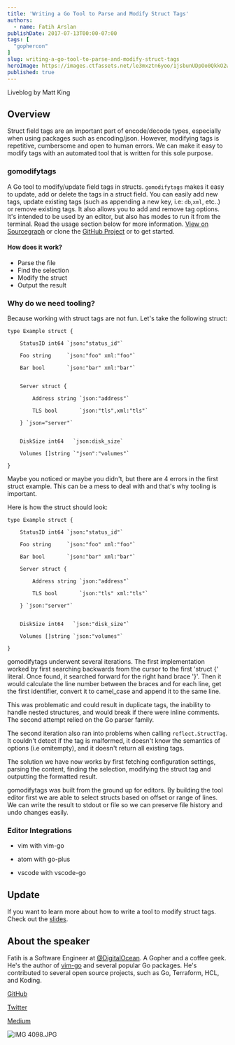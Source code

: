 ```yaml
---
title: 'Writing a Go Tool to Parse and Modify Struct Tags'
authors:
  - name: Fatih Arslan
publishDate: 2017-07-13T00:00-07:00
tags: [
  "gophercon"
]
slug: writing-a-go-tool-to-parse-and-modify-struct-tags
heroImage: https://images.ctfassets.net/le3mxztn6yoo/1jsbunUDpOo0QkkO2wucGC/a793ce04c93f80667577a62464efe664/IMG_4098.JPG.jpeg
published: true
---
```



Liveblog by Matt King

## Overview

Struct field tags are an important part of encode/decode types, especially when using packages such as encoding/json. However, modifying tags is repetitive, cumbersome and open to human errors. We can make it easy to modify tags with an automated tool that is written for this sole purpose.

### gomodifytags

A Go tool to modify/update field tags in structs. `gomodifytags` makes it easy to update, add or delete the tags in a struct field. You can easily add new tags, update existing tags (such as appending a new key, i.e: `db`,`xml`, etc..) or remove existing tags. It also allows you to add and remove tag options. It's intended to be used by an editor, but also has modes to run it from the terminal. Read the usage section below for more information. [View on Sourcegraph](https://sourcegraph.com/github.com/fatih/gomodifytags) or clone the [GitHub Project](https://github.com/fatih/gomodifytags) or to get started.


#### How does it work?

- Parse the file
- Find the selection
- Modify the struct
- Output the result

### Why do we need tooling?

Because working with struct tags are not fun. Let's take the following struct:


```
type Example struct {

    StatusID int64 `json:"status_id"`

    Foo string     `json:"foo" xml:"foo"`

    Bar bool       `json:"bar" xml:"bar"`


    Server struct {

        Address string `json:"address"`

        TLS bool       `json:"tls",xml:"tls"`

    } `json="server"`


    DiskSize int64   `json:disk_size`

    Volumes []string `"json":"volumes"`

}
```

Maybe you noticed or maybe you didn't, but there are 4 errors in the first struct example. This can be a mess to deal with and that's why tooling is important.

Here is how the struct should look:

```
type Example struct {

    StatusID int64 `json:"status_id"`

    Foo string     `json:"foo" xml:"foo"`

    Bar bool       `json:"bar" xml:"bar"`

    Server struct {

        Address string `json:"address"`

        TLS bool       `json:"tls" xml:"tls"`

    } `json:"server"`


    DiskSize int64   `json:"disk_size"`

    Volumes []string `json:"volumes"`

}
```


gomodifytags underwent several iterations. The first implementation worked by first searching backwards from the cursor to the first 'struct {' literal. Once found, it searched forward for the right hand brace '}'. Then it would calculate the line number between the braces and for each line, get the first identifier, convert it to camel_case and append it to the same line.

This was problematic and could result in duplicate tags, the inability to handle nested structures, and would break if there were inline comments. The second attempt relied on the Go parser family.

The second iteration also ran into problems when calling `reflect.StructTag`. It couldn't detect if the tag is malformed, it doesn't know the semantics of options (i.e omitempty), and it doesn't return all existing tags.

The solution we have now works by first fetching configuration settings, parsing the content, finding the selection, modifying the struct tag and outputting the formatted result.

gomodifytags was built from the ground up for editors. By building the tool editor first we are able to select structs based on offset or range of lines. We can write the result to stdout or file so we can preserve file history and undo changes easily.

### Editor Integrations

- vim with vim-go

- atom with go-plus

- vscode with vscode-go



## Update
If you want to learn more about how to write a tool to modify struct tags. Check out the [slides](https://speakerdeck.com/farslan/building-a-go-tool-to-modify-struct-tags).


## About the speaker
Fatih is a Software Engineer at [@DigitalOcean](https://twitter.com/digitalocean). A Gopher and a coffee geek. He's the author of [vim-go](https://github.com/fatih/vim-go) and several popular Go packages. He's contributed to several open source projects, such as Go, Terraform, HCL, and Koding.

[GitHub](https://github.com/fatih)

[Twitter](https://twitter.com/fatih)

[Medium](https://medium.com/@farslan)

![IMG 4098.JPG](//images.contentful.com/le3mxztn6yoo/1jsbunUDpOo0QkkO2wucGC/a793ce04c93f80667577a62464efe664/IMG_4098.JPG.jpeg)